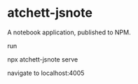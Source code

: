 # atchett-jsnote

A notebook application, published to NPM.

run

npx atchett-jsnote serve

navigate to localhost:4005